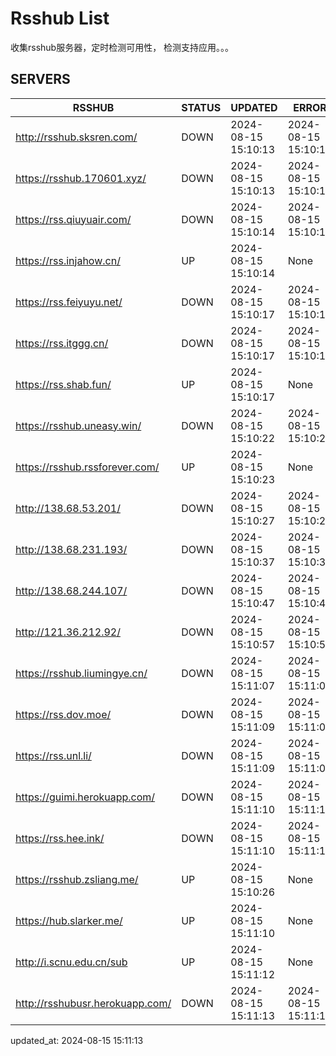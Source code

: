 # Rsshub List

收集rsshub服务器，定时检测可用性， 检测支持应用。。。


## SERVERS

|  RSSHUB   | STATUS  | UPDATED  | ERROR  | TWITTER |  
|  ----  | ----  | ----  | ----  | ---- |  
| http://rsshub.sksren.com/ | DOWN | 2024-08-15 15:10:13 | 2024-08-15 15:10:13 |  
| https://rsshub.170601.xyz/ | DOWN | 2024-08-15 15:10:13 | 2024-08-15 15:10:13 |  
| https://rss.qiuyuair.com/ | DOWN | 2024-08-15 15:10:14 | 2024-08-15 15:10:14 |  
| https://rss.injahow.cn/ | UP | 2024-08-15 15:10:14 | None ||  
| https://rss.feiyuyu.net/ | DOWN | 2024-08-15 15:10:17 | 2024-08-15 15:10:17 |  
| https://rss.itggg.cn/ | DOWN | 2024-08-15 15:10:17 | 2024-08-15 15:10:17 |  
| https://rss.shab.fun/ | UP | 2024-08-15 15:10:17 | None ||  
| https://rsshub.uneasy.win/ | DOWN | 2024-08-15 15:10:22 | 2024-08-15 15:10:22 |  
| https://rsshub.rssforever.com/ | UP | 2024-08-15 15:10:23 | None ||  
| http://138.68.53.201/ | DOWN | 2024-08-15 15:10:27 | 2024-08-15 15:10:27 |  
| http://138.68.231.193/ | DOWN | 2024-08-15 15:10:37 | 2024-08-15 15:10:37 |  
| http://138.68.244.107/ | DOWN | 2024-08-15 15:10:47 | 2024-08-15 15:10:47 |  
| http://121.36.212.92/ | DOWN | 2024-08-15 15:10:57 | 2024-08-15 15:10:57 |  
| https://rsshub.liumingye.cn/ | DOWN | 2024-08-15 15:11:07 | 2024-08-15 15:11:07 |  
| https://rss.dov.moe/ | DOWN | 2024-08-15 15:11:09 | 2024-08-15 15:11:09 |  
| https://rss.unl.li/ | DOWN | 2024-08-15 15:11:09 | 2024-08-15 15:11:09 |  
| https://guimi.herokuapp.com/ | DOWN | 2024-08-15 15:11:10 | 2024-08-15 15:11:10 |  
| https://rss.hee.ink/ | DOWN | 2024-08-15 15:11:10 | 2024-08-15 15:11:10 |  
| https://rsshub.zsliang.me/ | UP | 2024-08-15 15:10:26 | None |OK|  
| https://hub.slarker.me/ | UP | 2024-08-15 15:11:10 | None ||  
| http://i.scnu.edu.cn/sub | UP | 2024-08-15 15:11:12 | None ||  
| http://rsshubusr.herokuapp.com/ | DOWN | 2024-08-15 15:11:13 | 2024-08-15 15:11:13 |  
  

updated_at: 2024-08-15 15:11:13  
